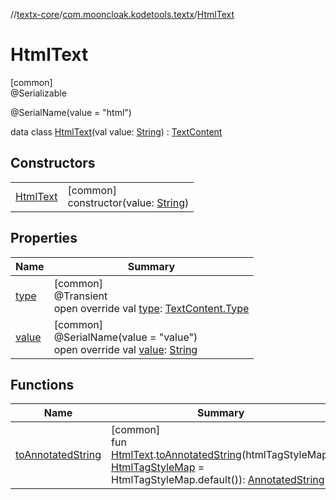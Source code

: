 //[textx-core](../../../index.md)/[com.mooncloak.kodetools.textx](../index.md)/[HtmlText](index.md)

# HtmlText

[common]\
@Serializable

@SerialName(value = &quot;html&quot;)

data class [HtmlText](index.md)(val value: [String](https://kotlinlang.org/api/latest/jvm/stdlib/kotlin/-string/index.html)) : [TextContent](../-text-content/index.md)

## Constructors

| | |
|---|---|
| [HtmlText](-html-text.md) | [common]<br>constructor(value: [String](https://kotlinlang.org/api/latest/jvm/stdlib/kotlin/-string/index.html)) |

## Properties

| Name | Summary |
|---|---|
| [type](type.md) | [common]<br>@Transient<br>open override val [type](type.md): [TextContent.Type](../-text-content/-type/index.md) |
| [value](value.md) | [common]<br>@SerialName(value = &quot;value&quot;)<br>open override val [value](value.md): [String](https://kotlinlang.org/api/latest/jvm/stdlib/kotlin/-string/index.html) |

## Functions

| Name | Summary |
|---|---|
| [toAnnotatedString](../to-annotated-string.md) | [common]<br>fun [HtmlText](index.md).[toAnnotatedString](../to-annotated-string.md)(htmlTagStyleMap: [HtmlTagStyleMap](../-html-tag-style-map/index.md) = HtmlTagStyleMap.default()): [AnnotatedString](https://developer.android.com/reference/kotlin/androidx/compose/ui/text/AnnotatedString.html) |
